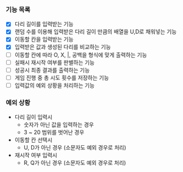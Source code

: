 ### 기능 목록

- [x] 다리 길이를 입력받는 기능
- [x] 랜덤 수를 이용해 입력받은 다리 길이 만큼의 배열을 U,D로 채워넣는 기능
- [x] 이동할 칸을 입력받는 기능
- [x] 입력받은 값과 생성된 다리를 비교하는 기능
- [ ] 이동할 칸에 따라 O, X, |, 공백을 형식에 맞게 출력하는 기능
- [ ] 실패시 재시작 여부를 판별하는 기능
- [ ] 성공시 최종 결과를 출력하는 기능
- [ ] 게임 진행 중 총 시도 횟수를 저장하는 기능
- [ ] 입력값의 예외 상황을 처리하는 기능

### 예외 상황

- 다리 길이 입력시
  - 숫자가 아닌 값을 입력하는 경우
  - 3 ~ 20 범위를 벗어난 경우
- 이동할 칸 선택시
  - U, D가 아닌 경우 (소문자도 예외 경우로 처리)
- 재시작 여부 입력시
  - R, Q가 아닌 경우 (소문자도 예외 경우로 처리)
